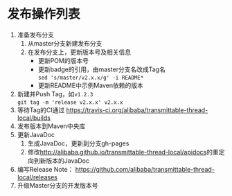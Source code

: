 发布操作列表
===============================

1. 准备发布分支
    1. 从master分支新建发布分支
    1. 在发布分支上，更新版本号及相关信息
        - 更新POM的版本号
        - 更新badge的引用，由master分支名改成Tag名  
            `sed 's/master/v2.x.x/g' -i README*`
        - 更新README中示例Maven依赖的版本
1. 新建并Push Tag，如`v1.2.3`  
    `git tag -m 'release v2.x.x' v2.x.x`
1. 等待Tag的CI通过 <https://travis-ci.org/alibaba/transmittable-thread-local/builds>
1. 发布版本到Maven中央库
1. 更新JavaDoc
    1. 生成JavaDoc，更新到分支gh-pages
    1. 修改<http://alibaba.github.io/transmittable-thread-local/apidocs>的重定向到新版本的JavaDoc
1. 编写Release Note： <https://github.com/alibaba/transmittable-thread-local/releases>
1. 升级Master分支的开发版本号
